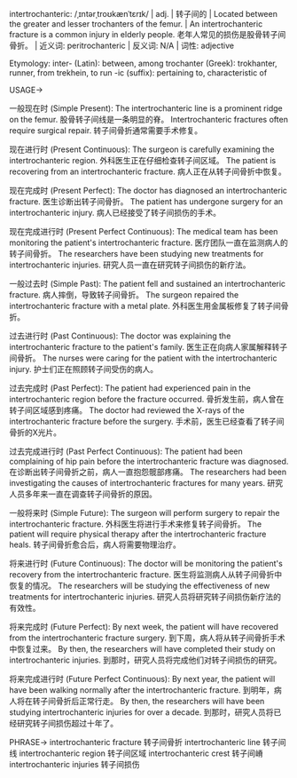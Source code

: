 intertrochanteric: /ˌɪntərˌtroʊkænˈtɛrɪk/ | adj. |  转子间的 | Located between the greater and lesser trochanters of the femur. |  An intertrochanteric fracture is a common injury in elderly people.  老年人常见的损伤是股骨转子间骨折。 |  近义词: peritrochanteric | 反义词: N/A | 词性: adjective

Etymology:
inter- (Latin): between, among
trochanter (Greek):  trokhanter, runner, from trekhein, to run
-ic (suffix): pertaining to, characteristic of


USAGE->

一般现在时 (Simple Present):
The intertrochanteric line is a prominent ridge on the femur.  股骨转子间线是一条明显的脊。
Intertrochanteric fractures often require surgical repair. 转子间骨折通常需要手术修复。


现在进行时 (Present Continuous):
The surgeon is carefully examining the intertrochanteric region.  外科医生正在仔细检查转子间区域。
The patient is recovering from an intertrochanteric fracture.  病人正在从转子间骨折中恢复。


现在完成时 (Present Perfect):
The doctor has diagnosed an intertrochanteric fracture.  医生诊断出转子间骨折。
The patient has undergone surgery for an intertrochanteric injury. 病人已经接受了转子间损伤的手术。


现在完成进行时 (Present Perfect Continuous):
The medical team has been monitoring the patient's intertrochanteric fracture. 医疗团队一直在监测病人的转子间骨折。
The researchers have been studying new treatments for intertrochanteric injuries. 研究人员一直在研究转子间损伤的新疗法。


一般过去时 (Simple Past):
The patient fell and sustained an intertrochanteric fracture. 病人摔倒，导致转子间骨折。
The surgeon repaired the intertrochanteric fracture with a metal plate.  外科医生用金属板修复了转子间骨折。


过去进行时 (Past Continuous):
The doctor was explaining the intertrochanteric fracture to the patient's family. 医生正在向病人家属解释转子间骨折。
The nurses were caring for the patient with the intertrochanteric injury.  护士们正在照顾转子间受伤的病人。


过去完成时 (Past Perfect):
The patient had experienced pain in the intertrochanteric region before the fracture occurred.  骨折发生前，病人曾在转子间区域感到疼痛。
The doctor had reviewed the X-rays of the intertrochanteric fracture before the surgery.  手术前，医生已经查看了转子间骨折的X光片。


过去完成进行时 (Past Perfect Continuous):
The patient had been complaining of hip pain before the intertrochanteric fracture was diagnosed.  在诊断出转子间骨折之前，病人一直抱怨髋部疼痛。
The researchers had been investigating the causes of intertrochanteric fractures for many years. 研究人员多年来一直在调查转子间骨折的原因。


一般将来时 (Simple Future):
The surgeon will perform surgery to repair the intertrochanteric fracture.  外科医生将进行手术来修复转子间骨折。
The patient will require physical therapy after the intertrochanteric fracture heals. 转子间骨折愈合后，病人将需要物理治疗。


将来进行时 (Future Continuous):
The doctor will be monitoring the patient's recovery from the intertrochanteric fracture. 医生将监测病人从转子间骨折中恢复的情况。
The researchers will be studying the effectiveness of new treatments for intertrochanteric injuries. 研究人员将研究转子间损伤新疗法的有效性。


将来完成时 (Future Perfect):
By next week, the patient will have recovered from the intertrochanteric fracture surgery. 到下周，病人将从转子间骨折手术中恢复过来。
By then, the researchers will have completed their study on intertrochanteric injuries. 到那时，研究人员将完成他们对转子间损伤的研究。


将来完成进行时 (Future Perfect Continuous):
By next year, the patient will have been walking normally after the intertrochanteric fracture. 到明年，病人将在转子间骨折后正常行走。
By then, the researchers will have been studying intertrochanteric injuries for over a decade. 到那时，研究人员将已经研究转子间损伤超过十年了。



PHRASE->
intertrochanteric fracture  转子间骨折
intertrochanteric line  转子间线
intertrochanteric region  转子间区域
intertrochanteric crest  转子间嵴
intertrochanteric injuries  转子间损伤

